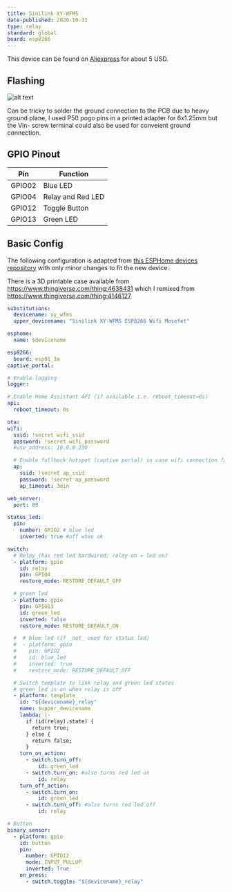 ```yaml
---
title: Sinilink XY-WFMS
date-published: 2020-10-31
type: relay
standard: global
board: esp8266
---
```


This device can be found on [Aliexpress](https://www.aliexpress.com/wholesale?SearchText=Sinilink+XY-WFF)
for about 5 USD.

## Flashing

![alt text](/sinilink-xy-wfms.png "XY-WFMS front, back and flashing pinout")

Can be tricky to solder the ground connection to the PCB due to heavy ground plane, I used P50 pogo pins in a printed
adapter for 6x1.25mm but the Vin- screw terminal could also be used for conveient ground connection.

## GPIO Pinout

| Pin    | Function          |
| ------ | ----------------- |
| GPIO02 | Blue LED          |
| GPIO04 | Relay and Red LED |
| GPIO12 | Toggle Button     |
| GPIO13 | Green LED         |

## Basic Config

The following configuration is adapted from [this ESPHome devices repository][1] with only minor changes to fit the new
device.

[1]: https://github.com/esphome/esphome-devices/blob/main/_devices/Sinilink-XY-WFUSB-USB-Switch-Relay/Sinilink-XY-WFUSB-USB-Switch-Relay.md

There is a 3D printable case available from <https://www.thingiverse.com/thing:4638431> which I remixed from
<https://www.thingiverse.com/thing:4146127>

```yaml
substitutions:
  devicename: xy_wfms
  upper_devicename: "Sinilink XY-WFMS ESP8266 Wifi Mosefet"

esphome:
  name: $devicename

esp8266:
  board: esp01_1m
captive_portal:

# Enable logging
logger:

# Enable Home Assistant API (if available i.e. reboot_timeout=0s)
api:
  reboot_timeout: 0s

ota:
wifi:
  ssid: !secret wifi_ssid
  password: !secret wifi_password
  #use_address: 10.0.0.230

  # Enable fallback hotspot (captive portal) in case wifi connection fails
  ap:
    ssid: !secret ap_ssid
    password: !secret ap_password
    ap_timeout: 3min

web_server:
  port: 80

status_led:
  pin:
    number: GPIO2 # blue led
    inverted: true #off when ok

switch:
  # Relay (has red led hardwired; relay on = led on)
  - platform: gpio
    id: relay
    pin: GPIO4
    restore_mode: RESTORE_DEFAULT_OFF

  # green led
  - platform: gpio
    pin: GPIO13
    id: green_led
    inverted: false
    restore_mode: RESTORE_DEFAULT_ON

  #  # blue led (if _not_ used for status led)
  #  - platform: gpio
  #    pin: GPIO2
  #    id: blue_led
  #    inverted: true
  #    restore_mode: RESTORE_DEFAULT_OFF

  # Switch template to link relay and green led states
  # green led is on when relay is off
  - platform: template
    id: "${devicename}_relay"
    name: $upper_devicename
    lambda: |-
      if (id(relay).state) {
        return true;
      } else {
        return false;
      }
    turn_on_action:
      - switch.turn_off:
          id: green_led
      - switch.turn_on: #also turns red led on
          id: relay
    turn_off_action:
      - switch.turn_on:
          id: green_led
      - switch.turn_off: #also turns red led off
          id: relay

# Button
binary_sensor:
  - platform: gpio
    id: button
    pin:
      number: GPIO12
      mode: INPUT_PULLUP
      inverted: True
    on_press:
      - switch.toggle: "${devicename}_relay"
```
